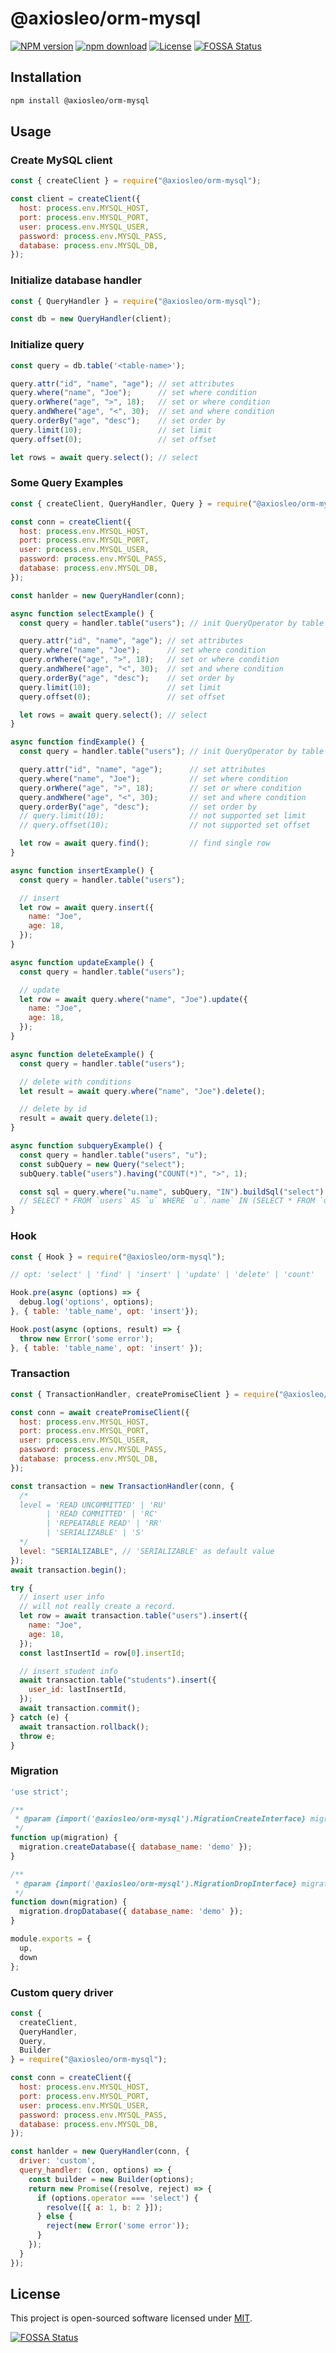 # @axiosleo/orm-mysql


[![NPM version](https://img.shields.io/npm/v/@axiosleo/orm-mysql.svg?style=flat-square)](https://npmjs.org/package/@axiosleo/orm-mysql)
[![npm download](https://img.shields.io/npm/dm/@axiosleo/orm-mysql.svg?style=flat-square)](https://npmjs.org/package/@axiosleo/orm-mysql)
[![License](https://img.shields.io/github/license/AxiosLeo/node-orm-mysql?color=%234bc524)](LICENSE)
[![FOSSA Status](https://app.fossa.com/api/projects/git%2Bgithub.com%2FAxiosLeo%2Fnode-orm-mysql.svg?type=shield)](https://app.fossa.com/projects/git%2Bgithub.com%2FAxiosLeo%2Fnode-orm-mysql?ref=badge_shield)

## Installation

```bash
npm install @axiosleo/orm-mysql
```

## Usage

### Create MySQL client

```javascript
const { createClient } = require("@axiosleo/orm-mysql");

const client = createClient({
  host: process.env.MYSQL_HOST,
  port: process.env.MYSQL_PORT,
  user: process.env.MYSQL_USER,
  password: process.env.MYSQL_PASS,
  database: process.env.MYSQL_DB,
});
```

### Initialize database handler

```javascript
const { QueryHandler } = require("@axiosleo/orm-mysql");

const db = new QueryHandler(client);
```

### Initialize query

```javascript
const query = db.table('<table-name>');

query.attr("id", "name", "age"); // set attributes
query.where("name", "Joe");      // set where condition
query.orWhere("age", ">", 18);   // set or where condition
query.andWhere("age", "<", 30);  // set and where condition
query.orderBy("age", "desc");    // set order by
query.limit(10);                 // set limit
query.offset(0);                 // set offset

let rows = await query.select(); // select
```

### Some Query Examples

```javascript
const { createClient, QueryHandler, Query } = require("@axiosleo/orm-mysql");

const conn = createClient({
  host: process.env.MYSQL_HOST,
  port: process.env.MYSQL_PORT,
  user: process.env.MYSQL_USER,
  password: process.env.MYSQL_PASS,
  database: process.env.MYSQL_DB,
});

const hanlder = new QueryHandler(conn);

async function selectExample() {
  const query = handler.table("users"); // init QueryOperator by table name

  query.attr("id", "name", "age"); // set attributes
  query.where("name", "Joe");      // set where condition
  query.orWhere("age", ">", 18);   // set or where condition
  query.andWhere("age", "<", 30);  // set and where condition
  query.orderBy("age", "desc");    // set order by
  query.limit(10);                 // set limit
  query.offset(0);                 // set offset

  let rows = await query.select(); // select
}

async function findExample() {
  const query = handler.table("users"); // init QueryOperator by table name

  query.attr("id", "name", "age");      // set attributes
  query.where("name", "Joe");           // set where condition
  query.orWhere("age", ">", 18);        // set or where condition
  query.andWhere("age", "<", 30);       // set and where condition
  query.orderBy("age", "desc");         // set order by
  // query.limit(10);                   // not supported set limit
  // query.offset(10);                  // not supported set offset

  let row = await query.find();         // find single row
}

async function insertExample() {
  const query = handler.table("users");

  // insert
  let row = await query.insert({
    name: "Joe",
    age: 18,
  });
}

async function updateExample() {
  const query = handler.table("users");

  // update
  let row = await query.where("name", "Joe").update({
    name: "Joe",
    age: 18,
  });
}

async function deleteExample() {
  const query = handler.table("users");

  // delete with conditions
  let result = await query.where("name", "Joe").delete();

  // delete by id
  result = await query.delete(1);
}

async function subqueryExample() {
  const query = handler.table("users", "u");
  const subQuery = new Query("select");
  subQuery.table("users").having("COUNT(*)", ">", 1);

  const sql = query.where("u.name", subQuery, "IN").buildSql("select").sql;
  // SELECT * FROM `users` AS `u` WHERE `u`.`name` IN (SELECT * FROM `users` GROUP BY `u`.`name` HAVING COUNT(*) > ?)
}
```

### Hook

```javascript
const { Hook } = require("@axiosleo/orm-mysql");

// opt: 'select' | 'find' | 'insert' | 'update' | 'delete' | 'count'

Hook.pre(async (options) => {
  debug.log('options', options);
}, { table: 'table_name', opt: 'insert'});

Hook.post(async (options, result) => {
  throw new Error('some error');
}, { table: 'table_name', opt: 'insert' });
```

### Transaction

```javascript
const { TransactionHandler, createPromiseClient } = require("@axiosleo/orm-mysql");

const conn = await createPromiseClient({
  host: process.env.MYSQL_HOST,
  port: process.env.MYSQL_PORT,
  user: process.env.MYSQL_USER,
  password: process.env.MYSQL_PASS,
  database: process.env.MYSQL_DB,
});

const transaction = new TransactionHandler(conn, {
  /*
  level = 'READ UNCOMMITTED' | 'RU'
        | 'READ COMMITTED' | 'RC'
        | 'REPEATABLE READ' | 'RR'
        | 'SERIALIZABLE' | 'S'
  */
  level: "SERIALIZABLE", // 'SERIALIZABLE' as default value
});
await transaction.begin();

try {
  // insert user info
  // will not really create a record.
  let row = await transaction.table("users").insert({
    name: "Joe",
    age: 18,
  });
  const lastInsertId = row[0].insertId;

  // insert student info
  await transaction.table("students").insert({
    user_id: lastInsertId,
  });
  await transaction.commit();
} catch (e) {
  await transaction.rollback();
  throw e;
}
```

### Migration

```javascript
'use strict';

/**
 * @param {import('@axiosleo/orm-mysql').MigrationCreateInterface} migration
 */
function up(migration) {
  migration.createDatabase({ database_name: 'demo' });
}

/**
 * @param {import('@axiosleo/orm-mysql').MigrationDropInterface} migration
 */
function down(migration) {
  migration.dropDatabase({ database_name: 'demo' });
}

module.exports = {
  up,
  down
};
```

### Custom query driver

```javascript
const { 
  createClient, 
  QueryHandler, 
  Query,
  Builder 
} = require("@axiosleo/orm-mysql");

const conn = createClient({
  host: process.env.MYSQL_HOST,
  port: process.env.MYSQL_PORT,
  user: process.env.MYSQL_USER,
  password: process.env.MYSQL_PASS,
  database: process.env.MYSQL_DB,
});

const hanlder = new QueryHandler(conn, {
  driver: 'custom',
  query_handler: (con, options) => {
    const builder = new Builder(options);
    return new Promise((resolve, reject) => {
      if (options.operator === 'select') {
        resolve([{ a: 1, b: 2 }]);
      } else {
        reject(new Error('some error'));
      }
    });
  }
});
```

## License

This project is open-sourced software licensed under [MIT](LICENSE).


[![FOSSA Status](https://app.fossa.com/api/projects/git%2Bgithub.com%2FAxiosLeo%2Fnode-orm-mysql.svg?type=large)](https://app.fossa.com/projects/git%2Bgithub.com%2FAxiosLeo%2Fnode-orm-mysql?ref=badge_large)
